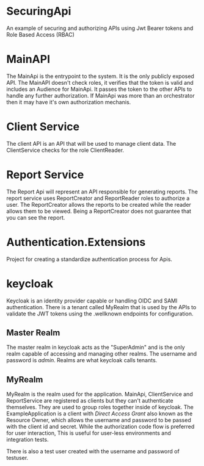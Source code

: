 # SecuringApi

An example of securing and authorizing APIs using Jwt Bearer tokens and Role Based Access (RBAC)

# MainAPI

The MainApi is the entrypoint to the system. It is the only publicly exposed API. The MainAPI doesn't check roles, it verifies that the token is valid and includes an Audience for MainApi. It passes the token to the other APIs to handle any further authorization. 
If MainApi was more than an orchestrator then it may have it's own authorization mechanis. 

# Client Service

The client API is an API that will be used to manage client data. The ClientService checks for the role ClientReader. 

# Report Service

The Report Api will represent an API responsible for generating reports. The report service uses ReportCreator and ReportReader roles to authorize a user. The ReportCreator allows the reports to be created while the reader allows them to be viewed.
Being a ReportCreator does not guarantee that you can see the report. 

# Authentication.Extensions

Project for creating a standardize authentication process for Apis. 

# keycloak

Keycloak is an identity provider capable or handling OIDC and SAMl authentication. There is a tenant called MyRealm that is used by the APIs to validate the JWT tokens using the .wellknown endpoints for configuration. 

## Master Realm

The master realm in keycloak acts as the "SuperAdmin" and is the only realm capable of accessing and managing other realms. The username and password is *admin*. Realms are what keycloak calls tenants. 

## MyRealm

MyRealm is the realm used for the application. MainApi, ClientService and ReportService are registered as clients but they can't authenticate themselves. They are used to group roles together inside of keycloak. 
The ExampleApplication is a client with *Direct Access Grant* also known as the Resource Owner, which allows the username and password to be passed with the client id and secret. While the authorization code flow is preferred for user interaction, 
This is useful for user-less environments and integration tests. 

There is also a test user created with the username and password of testuser.
